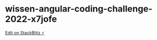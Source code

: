 # wissen-angular-coding-challenge-2022-x7jofe

[Edit on StackBlitz ⚡️](https://stackblitz.com/edit/wissen-angular-coding-challenge-2022-x7jofe)